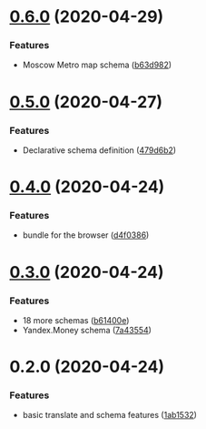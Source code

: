 # [0.6.0](https://github.com/nalgeon/iuliia-js/compare/v0.5.0...v0.6.0) (2020-04-29)

### Features

-   Moscow Metro map schema ([b63d982](https://github.com/nalgeon/iuliia-js/commit/b63d98223e002bdd28300e163e08f1af504f104d))

# [0.5.0](https://github.com/nalgeon/iuliia-js/compare/v0.4.1...v0.5.0) (2020-04-27)

### Features

-   Declarative schema definition ([479d6b2](https://github.com/nalgeon/iuliia-js/commit/479d6b23d8cd0701c5b0540d9db4a45d2d62ff23))

# [0.4.0](https://github.com/nalgeon/iuliia-js/compare/v0.3.0...v0.4.0) (2020-04-24)

### Features

-   bundle for the browser ([d4f0386](https://github.com/nalgeon/iuliia-js/commit/d4f038655d0844ae3ddcb200d396f8198d4eaa8e))

# [0.3.0](https://github.com/nalgeon/iuliia-js/compare/v0.2.0...v0.3.0) (2020-04-24)

### Features

-   18 more schemas ([b61400e](https://github.com/nalgeon/iuliia-js/commit/b61400e3a12cbfaf83652f5e9809d35fb94ce2c1))
-   Yandex.Money schema ([7a43554](https://github.com/nalgeon/iuliia-js/commit/7a43554385f951fae39b10a49411e6a080380b5c))

# 0.2.0 (2020-04-24)

### Features

-   basic translate and schema features ([1ab1532](https://github.com/nalgeon/iuliia-js/commit/1ab1532392adf36cbc8b9d62e63e38435e53a7d3))
